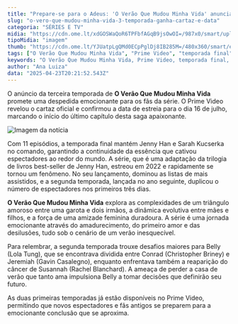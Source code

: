 ```yaml
---
title: "Prepare-se para o Adeus: 'O Verão Que Mudou Minha Vida' anuncia emocionante temporada final"
slug: "o-vero-que-mudou-minha-vida-3-temporada-ganha-cartaz-e-data"
categoria: "SÉRIES E TV"
midia: "https://cdn.ome.lt/xdGOSWaQoR6TPFbfAGqB9jsOwOI=/987x0/smart/uploads/conteudo/fotos/02_rqtoVW9.jpg"
tipoMidia: "imagem"
thumb: "https://cdn.ome.lt/YJUatpLgQMd0ECpPglDj8IB285M=/480x360/smart/extras/conteudos/Captura_de_tela_2025-04-23_163515.png"
tags: ["O Verão Que Mudou Minha Vida", "Prime Video", "temporada final", "Jenny Han", "série de drama", "streaming", "lançamento 2023"]
keywords: "O Verão Que Mudou Minha Vida, Prime Video, temporada final, Jenny Han, série de drama, streaming, lançamento 2023"
author: "Ana Luiza"
data: "2025-04-23T20:21:52.543Z"
---
```


O anúncio da terceira temporada de **O Verão Que Mudou Minha Vida** promete uma despedida emocionante para os fãs da série. O Prime Video revelou o cartaz oficial e confirmou a data de estreia para o dia 16 de julho, marcando o início do último capítulo desta saga apaixonante.

![Imagem da notícia](https://cdn.ome.lt/paCNrSy9M3nz6oB1ztA83_-xqRQ=/fit-in/837x500/smart/uploads/conteudo/fotos/unnamed_HUVx6J1.jpg)

Com 11 episódios, a temporada final mantém Jenny Han e Sarah Kucserka no comando, garantindo a continuidade da essência que cativou espectadores ao redor do mundo. A série, que é uma adaptação da trilogia de livros best-seller de Jenny Han, estreou em 2022 e rapidamente se tornou um fenômeno. No seu lançamento, dominou as listas de mais assistidos, e a segunda temporada, lançada no ano seguinte, duplicou o número de espectadores nos primeiros três dias.

**O Verão Que Mudou Minha Vida** explora as complexidades de um triângulo amoroso entre uma garota e dois irmãos, a dinâmica evolutiva entre mães e filhos, e a força de uma amizade feminina duradoura. A série é uma jornada emocionante através do amadurecimento, do primeiro amor e das desilusões, tudo sob o cenário de um verão inesquecível.

Para relembrar, a segunda temporada trouxe desafios maiores para Belly (Lola Tung), que se encontrava dividida entre Conrad (Christopher Briney) e Jeremiah (Gavin Casalegno), enquanto enfrentava também a reaparição do câncer de Susannah (Rachel Blanchard). A ameaça de perder a casa de verão que tanto ama impulsiona Belly a tomar decisões que definirão seu futuro.

As duas primeiras temporadas já estão disponíveis no Prime Video, permitindo que novos espectadores e fãs antigos se preparem para a emocionante conclusão que se aproxima.